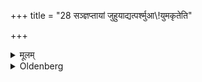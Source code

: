 +++
title = "28 सञ्ज्ञप्तायां जुहुयाद्यत्पर्श्मुआ\\!युमकृतेति"

+++

<details><summary>मूलम्</summary>

सञ्ज्ञप्तायां जुहुयाद्यत्पर्श्मुआ\!युमकृतेति २८
</details>

<details><summary>Oldenberg</summary>

28. After it has been killed, he should sacrifice (Ājya) with (the verse), 'If the beast has lowed' (ibid. 8).
</details>
